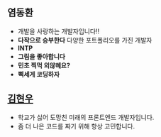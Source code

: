 ## 염동환

- 개발을 사랑하는 개발자입니다!!
- **다작으로 승부한다** 다양한 포트폴리오를 가진 개발자
- **INTP**
- **그림을 좋아합니다**
- **민초 찍먹 외않혜요?**
- **삑세게 코딩하자**

## [김현우](https://github.com/hwookim)

- 학교가 싫어 도망친 미래의 프론트엔드 개발자입니다.
- 좀 더 나은 코드를 짜기 위해 항상 고민합니다.
